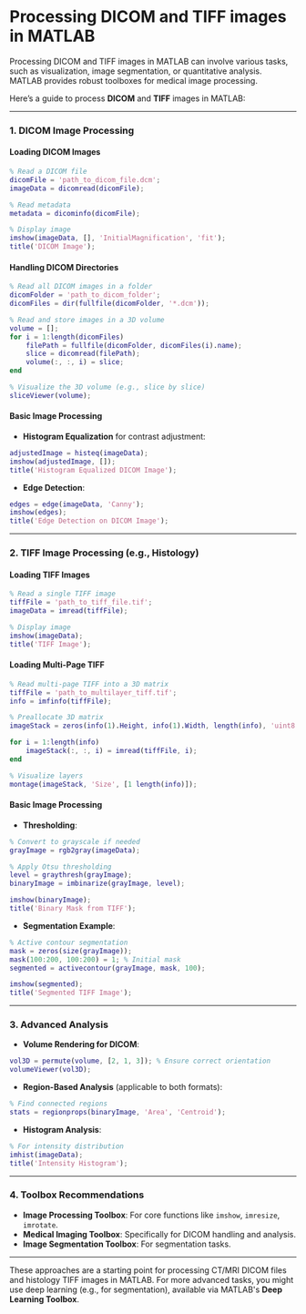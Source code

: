 # Processing DICOM and TIFF images in MATLAB

Processing DICOM and TIFF images in MATLAB can involve various tasks, such as visualization, image segmentation, or quantitative analysis. MATLAB provides robust toolboxes for medical image processing.

Here’s a guide to process **DICOM** and **TIFF** images in MATLAB:

------

### **1. DICOM Image Processing**

#### **Loading DICOM Images**

```matlab
% Read a DICOM file
dicomFile = 'path_to_dicom_file.dcm';
imageData = dicomread(dicomFile);

% Read metadata
metadata = dicominfo(dicomFile);

% Display image
imshow(imageData, [], 'InitialMagnification', 'fit');
title('DICOM Image');
```

#### **Handling DICOM Directories**

```matlab
% Read all DICOM images in a folder
dicomFolder = 'path_to_dicom_folder';
dicomFiles = dir(fullfile(dicomFolder, '*.dcm'));

% Read and store images in a 3D volume
volume = [];
for i = 1:length(dicomFiles)
    filePath = fullfile(dicomFolder, dicomFiles(i).name);
    slice = dicomread(filePath);
    volume(:, :, i) = slice;
end

% Visualize the 3D volume (e.g., slice by slice)
sliceViewer(volume);
```

#### **Basic Image Processing**

- **Histogram Equalization** for contrast adjustment:

```matlab
adjustedImage = histeq(imageData);
imshow(adjustedImage, []);
title('Histogram Equalized DICOM Image');
```

- **Edge Detection**:

```matlab
edges = edge(imageData, 'Canny');
imshow(edges);
title('Edge Detection on DICOM Image');
```

------

### **2. TIFF Image Processing (e.g., Histology)**

#### **Loading TIFF Images**

```matlab
% Read a single TIFF image
tiffFile = 'path_to_tiff_file.tif';
imageData = imread(tiffFile);

% Display image
imshow(imageData);
title('TIFF Image');
```

#### **Loading Multi-Page TIFF**

```matlab
% Read multi-page TIFF into a 3D matrix
tiffFile = 'path_to_multilayer_tiff.tif';
info = imfinfo(tiffFile);

% Preallocate 3D matrix
imageStack = zeros(info(1).Height, info(1).Width, length(info), 'uint8');

for i = 1:length(info)
    imageStack(:, :, i) = imread(tiffFile, i);
end

% Visualize layers
montage(imageStack, 'Size', [1 length(info)]);
```

#### **Basic Image Processing**

- **Thresholding**:

```matlab
% Convert to grayscale if needed
grayImage = rgb2gray(imageData);

% Apply Otsu thresholding
level = graythresh(grayImage);
binaryImage = imbinarize(grayImage, level);

imshow(binaryImage);
title('Binary Mask from TIFF');
```

- **Segmentation Example**:

```matlab
% Active contour segmentation
mask = zeros(size(grayImage));
mask(100:200, 100:200) = 1; % Initial mask
segmented = activecontour(grayImage, mask, 100);

imshow(segmented);
title('Segmented TIFF Image');
```

------

### **3. Advanced Analysis**

- **Volume Rendering for DICOM**:

```matlab
vol3D = permute(volume, [2, 1, 3]); % Ensure correct orientation
volumeViewer(vol3D);
```

- **Region-Based Analysis** (applicable to both formats):

```matlab
% Find connected regions
stats = regionprops(binaryImage, 'Area', 'Centroid');
```

- **Histogram Analysis**:

```matlab
% For intensity distribution
imhist(imageData);
title('Intensity Histogram');
```

------

### **4. Toolbox Recommendations**

- **Image Processing Toolbox**: For core functions like `imshow`, `imresize`, `imrotate`.
- **Medical Imaging Toolbox**: Specifically for DICOM handling and analysis.
- **Image Segmentation Toolbox**: For segmentation tasks.

------

These approaches are a starting point for processing CT/MRI DICOM files and histology TIFF images in MATLAB. For more advanced tasks, you might use deep learning (e.g., for segmentation), available via MATLAB's **Deep Learning Toolbox**.
